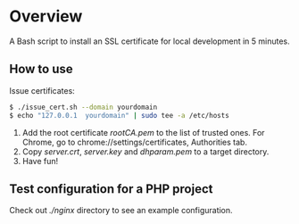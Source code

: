 # Overview
A Bash script to install an SSL certificate for local development in 5 minutes.

## How to use
Issue certificates:
```bash
$ ./issue_cert.sh --domain yourdomain
$ echo "127.0.0.1  yourdomain" | sudo tee -a /etc/hosts
```

1. Add the root certificate *rootCA.pem* to the list of trusted ones. For Chrome, go to chrome://settings/certificates, Authorities tab.
2. Copy *server.crt*, *server.key* and *dhparam.pem* to a target directory.
3. Have fun!

## Test configuration for a PHP project

Check out *./nginx* directory to see an example configuration.